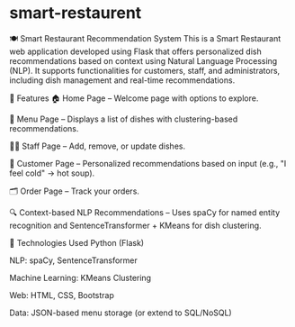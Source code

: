 # smart-restaurent
🍽️ Smart Restaurant Recommendation System
This is a Smart Restaurant web application developed using Flask that offers personalized dish recommendations based on context using Natural Language Processing (NLP). It supports functionalities for customers, staff, and administrators, including dish management and real-time recommendations.

🚀 Features
🏠 Home Page – Welcome page with options to explore.

📜 Menu Page – Displays a list of dishes with clustering-based recommendations.

🧑‍🍳 Staff Page – Add, remove, or update dishes.

👥 Customer Page – Personalized recommendations based on input (e.g., "I feel cold" → hot soup).

🗂️ Order Page – Track your orders.

🔍 Context-based NLP Recommendations – Uses spaCy for named entity recognition and SentenceTransformer + KMeans for dish clustering.

🧠 Technologies Used
Python (Flask)

NLP: spaCy, SentenceTransformer

Machine Learning: KMeans Clustering

Web: HTML, CSS, Bootstrap

Data: JSON-based menu storage (or extend to SQL/NoSQL)

